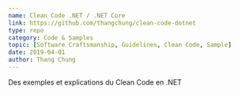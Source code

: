 ```yaml
---
name: Clean Code .NET / .NET Core
link: https://github.com/thangchung/clean-code-dotnet
type: repo
category: Code & Samples
topic: [Software Craftsmanship, Guidelines, Clean Code, Sample]
date: 2019-04-01
author: Thang Chung
---
```

Des exemples et explications du Clean Code en .NET